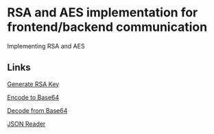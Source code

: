 
# RSA and AES implementation for frontend/backend communication

Implementing RSA and AES

## Links

[Generate RSA Key](https://travistidwell.com/jsencrypt/demo/?source=post_page-----1008902286b9--------------------------------)


[Encode to Base64](https://www.base64encode.org/)


[Decode from Base64](https://www.base64decode.org/)


[JSON Reader](https://jsoneditoronline.org/#left=local.joqaku)
